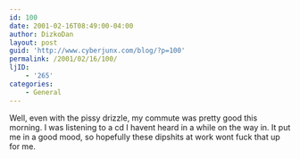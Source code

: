 ```yaml
---
id: 100
date: 2001-02-16T08:49:00-04:00
author: DizkoDan
layout: post
guid: 'http://www.cyberjunx.com/blog/?p=100'
permalink: /2001/02/16/100/
ljID:
    - '265'
categories:
    - General
---
```


Well, even with the pissy drizzle, my commute was pretty good this morning. I was listening to a cd I havent heard in a while on the way in. It put me in a good mood, so hopefully these dipshits at work wont fuck that up for me.
